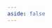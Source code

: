 ```yaml
---
aside: false
---
```


<div id="comment-container"></div>

<script setup>
import { onMounted } from 'vue'
import 'gitalk/dist/gitalk.css'
import Gitalk from 'gitalk'

const init = () => {
  const gitalk = new Gitalk({
    clientID: 'Ov23liy5tTrTtelEFxRW',
    clientSecret: '69b0b9330b16efd51affeb9022661c5e94e67cc0',
    repo: 'docs',
    owner: 'caocaoDeng',
    admin:  ['caocaoDeng'],
    id: location.pathname, // Ensure uniqueness and len
    distractionFreeMode: false, // Facebook-like distraction
    // 解决 Network Error
    proxy: 'https://strong-caramel-969805.netlify.app/github_access_token'
  })
  gitalk.render('comment-container')
}

onMounted(init)
</script>
